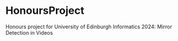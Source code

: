 # HonoursProject
Honours project for University of Edinburgh Informatics 2024: Mirror Detection in Videos

